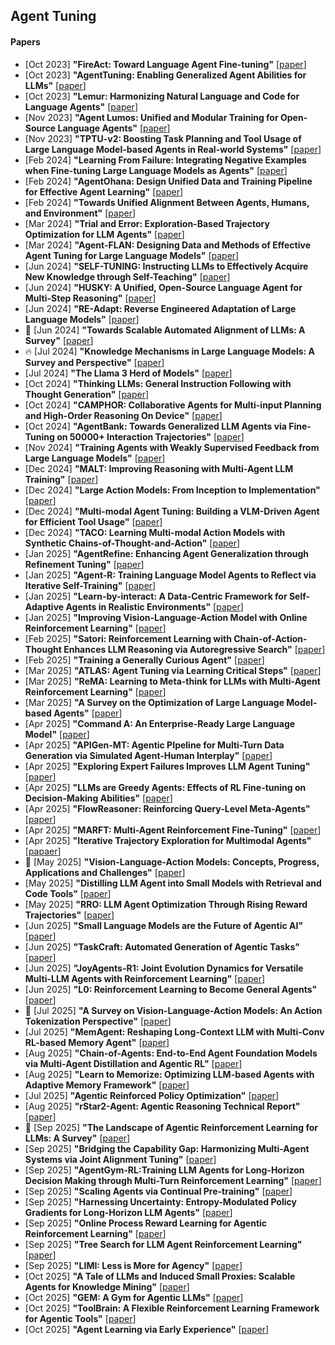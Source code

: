 ## Agent Tuning
#### Papers
* [Oct 2023] **"FireAct: Toward Language Agent Fine-tuning"** [[paper](https://arxiv.org/abs/2310.05915)]
* [Oct 2023] **"AgentTuning: Enabling Generalized Agent Abilities for LLMs"** [[paper](https://arxiv.org/abs/2310.12823)]
* [Oct 2023] **"Lemur: Harmonizing Natural Language and Code for Language Agents"** [[paper](https://arxiv.org/abs/2310.06830)]
* [Nov 2023] **"Agent Lumos: Unified and Modular Training for Open-Source Language Agents"** [[paper](https://arxiv.org/abs/2311.05657)]
* [Nov 2023] **"TPTU-v2: Boosting Task Planning and Tool Usage of Large Language Model-based Agents in Real-world Systems"** [[paper](https://arxiv.org/abs/2311.11315)]
* [Feb 2024] **"Learning From Failure: Integrating Negative Examples when Fine-tuning Large Language Models as Agents"** [[paper](https://arxiv.org/abs/2402.11651)]
* [Feb 2024] **"AgentOhana: Design Unified Data and Training Pipeline for Effective Agent Learning"** [[paper](https://arxiv.org/abs/2402.15506)]
* [Feb 2024] **"Towards Unified Alignment Between Agents, Humans, and Environment"** [[paper](https://arxiv.org/abs/2402.07744)]
* [Mar 2024] **"Trial and Error: Exploration-Based Trajectory Optimization for LLM Agents"** [[paper](https://arxiv.org/abs/2403.02502)]
* [Mar 2024] **"Agent-FLAN: Designing Data and Methods of Effective Agent Tuning for Large Language Models"** [[paper](https://arxiv.org/abs/2403.12881)]
* [Jun 2024] **"SELF-TUNING: Instructing LLMs to Effectively Acquire New Knowledge through Self-Teaching"** [[paper](https://arxiv.org/abs/2406.06326)]
* [Jun 2024] **"HUSKY: A Unified, Open-Source Language Agent for Multi-Step Reasoning"** [[paper](https://arxiv.org/abs/2406.06469)]
* [Jun 2024] **"RE-Adapt: Reverse Engineered Adaptation of Large Language Models"** [[paper](https://arxiv.org/abs/2405.15007)]
* 📖 [Jun 2024] **"Towards Scalable Automated Alignment of LLMs: A Survey"** [[paper](https://arxiv.org/abs/2406.01252)]
* 🔥 [Jul 2024] **"Knowledge Mechanisms in Large Language Models: A Survey and Perspective"** [[paper](https://arxiv.org/abs/2407.15017)]
* [Jul 2024] **"The Llama 3 Herd of Models"** [[paper](https://arxiv.org/abs/2407.21783)]
* [Oct 2024] **"Thinking LLMs: General Instruction Following with Thought Generation"** [[paper](https://arxiv.org/abs/2410.10630)]
* [Oct 2024] **"CAMPHOR: Collaborative Agents for Multi-input Planning and High-Order Reasoning On Device"** [[paper](https://arxiv.org/abs/2410.09407)]
* [Oct 2024] **"AgentBank: Towards Generalized LLM Agents via Fine-Tuning on 50000+ Interaction Trajectories"** [[paper](https://arxiv.org/abs/2410.07706)]
* [Nov 2024] **"Training Agents with Weakly Supervised Feedback from Large Language Models"** [[paper](https://arxiv.org/abs/2411.19547)]
* [Dec 2024] **"MALT: Improving Reasoning with Multi-Agent LLM Training"** [[paper](https://arxiv.org/abs/2412.01928)]
* [Dec 2024] **"Large Action Models: From Inception to Implementation"** [[paper](https://arxiv.org/abs/2412.10047)]
* [Dec 2024] **"Multi-modal Agent Tuning: Building a VLM-Driven Agent for Efficient Tool Usage"** [[paper](https://arxiv.org/abs/2412.15606)]
* [Dec 2024] **"TACO: Learning Multi-modal Action Models with Synthetic Chains-of-Thought-and-Action"** [[paper](https://arxiv.org/abs/2412.05479)]
* [Jan 2025] **"AgentRefine: Enhancing Agent Generalization through Refinement Tuning"** [[paper](https://arxiv.org/abs/2501.01702)]
* [Jan 2025] **"Agent-R: Training Language Model Agents to Reflect via Iterative Self-Training"** [[paper](https://arxiv.org/abs/2501.11425)]
* [Jan 2025] **"Learn-by-interact: A Data-Centric Framework for Self-Adaptive Agents in Realistic Environments"** [[paper](https://arxiv.org/abs/2501.10893)]
* [Jan 2025] **"Improving Vision-Language-Action Model with Online Reinforcement Learning"** [[paper](https://arxiv.org/abs/2501.16664)]
* [Feb 2025] **"Satori: Reinforcement Learning with Chain-of-Action-Thought Enhances LLM Reasoning via Autoregressive Search"** [[paper](https://arxiv.org/abs/2502.02508)]
* [Feb 2025] **"Training a Generally Curious Agent"** [[paper](https://arxiv.org/abs/2502.17543)]
* [Mar 2025] **"ATLAS: Agent Tuning via Learning Critical Steps"** [[paper](https://arxiv.org/abs/2503.02197)]
* [Mar 2025] **"ReMA: Learning to Meta-think for LLMs with Multi-Agent Reinforcement Learning"** [[paper](https://arxiv.org/abs/2503.09501)]
* [Mar 2025] **"A Survey on the Optimization of Large Language Model-based Agents"** [[paper](https://arxiv.org/abs/2503.12434)]
* [Apr 2025] **"Command A: An Enterprise-Ready Large Language Model"** [[paper](https://arxiv.org/abs/2504.00698)]
* [Apr 2025] **"APIGen-MT: Agentic PIpeline for Multi-Turn Data Generation via Simulated Agent-Human Interplay"** [[paper](https://arxiv.org/abs/2504.03601)]
* [Apr 2025] **"Exploring Expert Failures Improves LLM Agent Tuning"** [[paper](https://arxiv.org/abs/2504.13145)]
* [Apr 2025] **"LLMs are Greedy Agents: Effects of RL Fine-tuning on Decision-Making Abilities"** [[paper](https://arxiv.org/abs/2504.16078)]
* [Apr 2025] **"FlowReasoner: Reinforcing Query-Level Meta-Agents"** [[paper](https://arxiv.org/abs/2504.15257)]
* [Apr 2025] **"MARFT: Multi-Agent Reinforcement Fine-Tuning"** [[paper](https://arxiv.org/abs/2504.16129)]
* [Apr 2025] **"Iterative Trajectory Exploration for Multimodal Agents"** [[papaer](https://arxiv.org/abs/2504.21561)]
* 📖 [May 2025] **"Vision-Language-Action Models: Concepts, Progress, Applications and Challenges"** [[paper](https://www.arxiv.org/abs/2505.04769)]
* [May 2025] **"Distilling LLM Agent into Small Models with Retrieval and Code Tools"** [[paper](https://www.arxiv.org/abs/2505.17612)]
* [May 2025] **"RRO: LLM Agent Optimization Through Rising Reward Trajectories"** [[paper](https://arxiv.org/abs/2505.20737)]
* [Jun 2025] **"Small Language Models are the Future of Agentic AI"** [[paper](https://arxiv.org/abs/2506.02153)]
* [Jun 2025] **"TaskCraft: Automated Generation of Agentic Tasks"** [[paper](https://www.arxiv.org/abs/2506.10055)]
* [Jun 2025] **"JoyAgents-R1: Joint Evolution Dynamics for Versatile Multi-LLM Agents with Reinforcement Learning"** [[paper](https://arxiv.org/abs/2506.19846)]
* [Jun 2025] **"L0: Reinforcement Learning to Become General Agents"** [[paper](https://arxiv.org/abs/2506.23667)]
* 📖 [Jul 2025] **"A Survey on Vision-Language-Action Models: An Action Tokenization Perspective"** [[paper](https://arxiv.org/abs/2507.01925)]
* [Jul 2025] **"MemAgent: Reshaping Long-Context LLM with Multi-Conv RL-based Memory Agent"** [[paper](https://arxiv.org/abs/2507.02259)]
* [Aug 2025] **"Chain-of-Agents: End-to-End Agent Foundation Models via Multi-Agent Distillation and Agentic RL"** [[paper](https://www.arxiv.org/abs/2508.13167)]
* [Aug 2025] **"Learn to Memorize: Optimizing LLM-based Agents with Adaptive Memory Framework"** [[paper](https://arxiv.org/abs/2508.16629)]
* [Jul 2025] **"Agentic Reinforced Policy Optimization"** [[paper](https://arxiv.org/abs/2507.19849)]
* [Aug 2025] **"rStar2-Agent: Agentic Reasoning Technical Report"** [[paper](https://www.arxiv.org/abs/2508.20722)]
* 📖 [Sep 2025] **"The Landscape of Agentic Reinforcement Learning for LLMs: A Survey"** [[paper](https://arxiv.org/abs/2509.02547)]
* [Sep 2025] **"Bridging the Capability Gap: Harmonizing Multi-Agent Systems via Joint Alignment Tuning"** [[paper](https://arxiv.org/abs/2509.09629)]
* [Sep 2025] **"AgentGym-RL:Training LLM Agents for Long-Horizon Decision Making through Multi-Turn Reinforcement Learning"** [[paper](https://arxiv.org/abs/2509.08755)]
* [Sep 2025] **"Scaling Agents via Continual Pre-training"** [[paper](https://arxiv.org/abs/2509.13310)]
* [Sep 2025] **"Harnessing Uncertainty: Entropy-Modulated Policy Gradients for Long-Horizon LLM Agents"** [[paper](https://arxiv.org/abs/2509.09265)]
* [Sep 2025] **"Online Process Reward Learning for Agentic Reinforcement Learning"** [[paper](https://arxiv.org/abs/2509.19199)]
* [Sep 2025] **"Tree Search for LLM Agent Reinforcement Learning"** [[paper](https://arxiv.org/abs/2509.21240)]
* [Sep 2025] **"LIMI: Less is More for Agency"** [[paper](https://arxiv.org/abs/2509.17567)]
* [Oct 2025] **"A Tale of LLMs and Induced Small Proxies: Scalable Agents for Knowledge Mining"** [[paper](https://arxiv.org/abs/2510.01427)]
* [Oct 2025] **"GEM: A Gym for Agentic LLMs"** [[paper](https://arxiv.org/abs/2510.01051)]
* [Oct 2025] **"ToolBrain: A Flexible Reinforcement Learning Framework for Agentic Tools"** [[paper](https://arxiv.org/abs/2510.00023)]
* [Oct 2025] **"Agent Learning via Early Experience"** [[paper](https://arxiv.org/abs/2510.08558)]